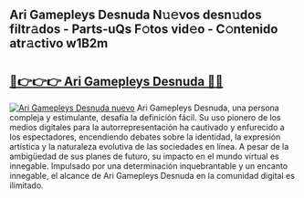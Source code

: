 ## Ari Gamepleys Desnuda N𝚞𝚎vos desn𝚞dos filtr𝚊dos - Parts-uQs F𝚘tos vid𝚎o - C𝚘ntenido atr𝚊ctivo w1B2m

# <h2><a href="http://mbbqe5j.tromn.icu/?c=Ari+Gamepleys+Desnuda">🔗👉👉👉 Ari Gamepleys Desnuda 🔗🔗</a></h2>

[![Ari Gamepleys Desnuda nuevo](https://i.imgur.com/pEAQMta.gif)](http://mbbqe5j.tromn.icu/?c=Ari+Gamepleys+Desnuda)
Ari Gamepleys Desnuda, una persona compleja y estimulante, desafía la definición fácil. Su uso pionero de los medios digitales para la autorrepresentación ha cautivado y enfurecido a los espectadores, encendiendo debates sobre la identidad, la expresión artística y la naturaleza evolutiva de las sociedades en línea. A pesar de la ambigüedad de sus planes de futuro, su impacto en el mundo virtual es innegable. Impulsado por una determinación inquebrantable y un encanto innegable, el alcance de Ari Gamepleys Desnuda en la comunidad digital es ilimitado.
